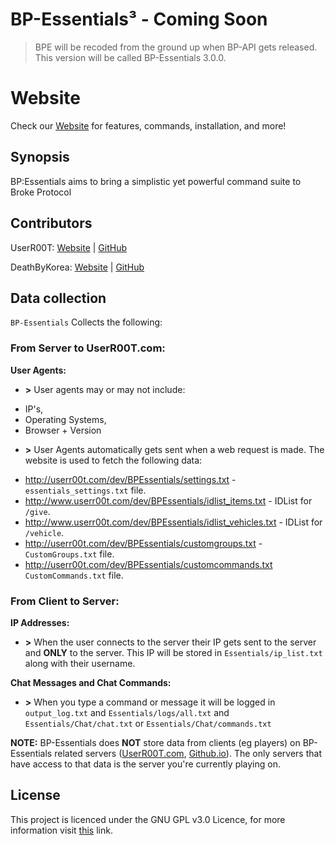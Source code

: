 # BP-Essentials³ - Coming Soon
> BPE will be recoded from the ground up when BP-API gets released. This version will be called BP-Essentials 3.0.0.



# Website

Check our [Website](https://userr00t.github.io/BP-Essentials/) for features, commands, installation, and more!


## Synopsis

BP:Essentials aims to bring a simplistic yet powerful command suite to Broke Protocol


## Contributors

UserR00T: [Website](https://UserR00T.com) | [GitHub](https://github.com/UserR00T)

DeathByKorea: [Website](https://DeathByKorea.uk) | [GitHub](https://github.com/DeathByKorea)

## Data collection

``BP-Essentials`` Collects the following:

### From Server to UserR00T.com:
**User Agents:**
- **>** User agents may or may not include:
* IP's,
* Operating Systems,
* Browser + Version
- **>** User Agents automatically gets sent when a web request is made. The website is used to fetch the following data:
* http://userr00t.com/dev/BPEssentials/settings.txt - ``essentials_settings.txt`` file.
* http://www.userr00t.com/dev/BPEssentials/idlist_items.txt - IDList for ``/give``.
* http://www.userr00t.com/dev/BPEssentials/idlist_vehicles.txt - IDList for ``/vehicle``.
* http://userr00t.com/dev/BPEssentials/customgroups.txt - ``CustomGroups.txt`` file.
* http://userr00t.com/dev/BPEssentials/customcommands.txt ``CustomCommands.txt`` file.

### From Client to Server:
**IP Addresses:**
- **>** When the user connects to the server their IP gets sent to the server and **ONLY** to the server. This IP will be stored in ``Essentials/ip_list.txt`` along with their username.

**Chat Messages and Chat Commands:**
- **>** When you type a command or message it will be logged in ``output_log.txt`` and ``Essentials/logs/all.txt`` and ``Essentials/Chat/chat.txt`` or ``Essentials/Chat/commands.txt``


**NOTE:** BP-Essentials does **NOT** store data from clients (eg players) on BP-Essentials related servers ([UserR00T.com](http://userr00t.com), [Github.io](https://userr00t.github.io)). The only servers that have access to that data is the server you're currently playing on.

## License

This project is licenced under the GNU GPL v3.0 Licence, for more information visit [this](https://choosealicense.com/licenses/gpl-3.0/) link.
